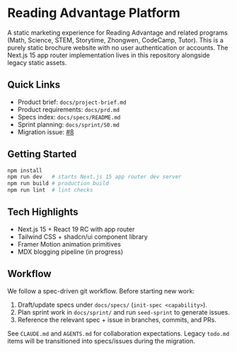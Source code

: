 # Reading Advantage Platform

A static marketing experience for Reading Advantage and related programs (Math, Science, STEM, Storytime, Zhongwen, CodeCamp, Tutor). This is a purely static brochure website with no user authentication or accounts. The Next.js 15 app router implementation lives in this repository alongside legacy static assets.

## Quick Links
- Product brief: `docs/project-brief.md`
- Product requirements: `docs/prd.md`
- Specs index: `docs/specs/README.md`
- Sprint planning: `docs/sprint/S0.md`
- Migration issue: [#8](https://github.com/Reading-Advantage-Thailand/www-reading-advantage/issues/8)

## Getting Started
```bash
npm install
npm run dev   # starts Next.js 15 app router dev server
npm run build # production build
npm run lint  # lint checks
```

## Tech Highlights
- Next.js 15 + React 19 RC with app router
- Tailwind CSS + shadcn/ui component library
- Framer Motion animation primitives
- MDX blogging pipeline (in progress)

## Workflow
We follow a spec-driven git workflow. Before starting new work:
1. Draft/update specs under `docs/specs/` (`init-spec <capability>`).
2. Plan sprint work in `docs/sprint/` and run `seed-sprint` to generate issues.
3. Reference the relevant spec + issue in branches, commits, and PRs.

See `CLAUDE.md` and `AGENTS.md` for collaboration expectations. Legacy `todo.md` items will be transitioned into specs/issues during the migration.
